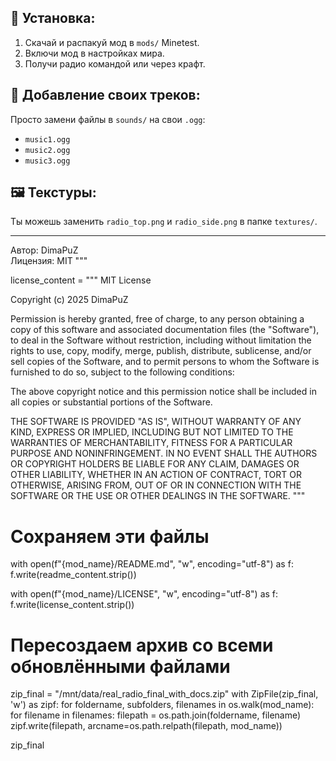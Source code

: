 
## 🚀 Установка:
1. Скачай и распакуй мод в `mods/` Minetest.
2. Включи мод в настройках мира.
3. Получи радио командой или через крафт.

## 🎵 Добавление своих треков:
Просто замени файлы в `sounds/` на свои `.ogg`:
- `music1.ogg`
- `music2.ogg`
- `music3.ogg`

## 🖼 Текстуры:
Ты можешь заменить `radio_top.png` и `radio_side.png` в папке `textures/`.

---

Автор: DimaPuZ  
Лицензия: MIT
"""

license_content = """
MIT License

Copyright (c) 2025 DimaPuZ

Permission is hereby granted, free of charge, to any person obtaining a copy
of this software and associated documentation files (the "Software"), to deal
in the Software without restriction, including without limitation the rights
to use, copy, modify, merge, publish, distribute, sublicense, and/or sell
copies of the Software, and to permit persons to whom the Software is
furnished to do so, subject to the following conditions:

The above copyright notice and this permission notice shall be included in all
copies or substantial portions of the Software.

THE SOFTWARE IS PROVIDED "AS IS", WITHOUT WARRANTY OF ANY KIND, EXPRESS OR
IMPLIED, INCLUDING BUT NOT LIMITED TO THE WARRANTIES OF MERCHANTABILITY,
FITNESS FOR A PARTICULAR PURPOSE AND NONINFRINGEMENT. IN NO EVENT SHALL THE
AUTHORS OR COPYRIGHT HOLDERS BE LIABLE FOR ANY CLAIM, DAMAGES OR OTHER
LIABILITY, WHETHER IN AN ACTION OF CONTRACT, TORT OR OTHERWISE, ARISING FROM,
OUT OF OR IN CONNECTION WITH THE SOFTWARE OR THE USE OR OTHER DEALINGS IN THE
SOFTWARE.
"""

# Сохраняем эти файлы
with open(f"{mod_name}/README.md", "w", encoding="utf-8") as f:
    f.write(readme_content.strip())

with open(f"{mod_name}/LICENSE", "w", encoding="utf-8") as f:
    f.write(license_content.strip())

# Пересоздаем архив со всеми обновлёнными файлами
zip_final = "/mnt/data/real_radio_final_with_docs.zip"
with ZipFile(zip_final, 'w') as zipf:
    for foldername, subfolders, filenames in os.walk(mod_name):
        for filename in filenames:
            filepath = os.path.join(foldername, filename)
            zipf.write(filepath, arcname=os.path.relpath(filepath, mod_name))

zip_final
